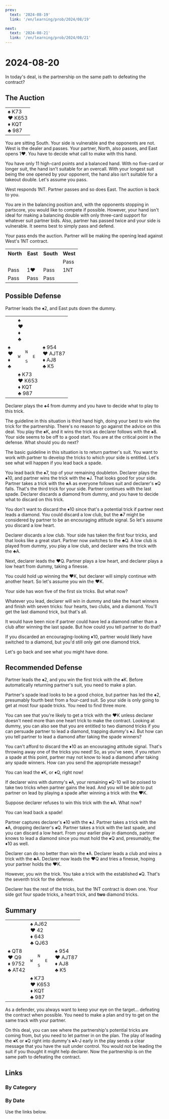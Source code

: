 ```yaml
---
prev:
  text: '2024-08-19'
  link: '/en/learning/prob/2024/08/19'

next:
  text: '2024-08-21'
  link: '/en/learning/prob/2024/08/21'
---
```


# 2024-08-20

In today's deal, is the partnership on the same path to defeating the contract?

<Badge type="tip" text="Defense"/>

## The Auction

<table class="hand">
	<tr>
		<td>♠ K73<br>♥ K653<br>♦ KQT<br>♣ 987</td>
	</tr>
</table>

You are sitting South. Your side is vulnerable and the opponents are not. West is the dealer and passes. Your partner, North, also passes, and East opens 1♥. You have to decide what call to make with this hand.

You have only 11 high-card points and a balanced hand. With no five-card or longer suit, the hand isn't suitable for an overcall. With your longest suit being the one opened by your opponent, the hand also isn't suitable for a takeout double. Let's assume you pass.

West responds 1NT. Partner passes and so does East. The auction is back to you.

You are in the balancing position and, with the opponents stopping in partscore, you would like to compete if possible. However, your hand isn't ideal for making a balancing double with only three-card support for whatever suit partner bids. Also, partner has passed twice and your side is vulnerable. It seems best to simply pass and defend.

Your pass ends the auction. Partner will be making the opening lead against West's 1NT contract.

<table class="auction">
	<tr>
		<th>North</th>
		<th>East</th>
		<th>South</th>
		<th>West</th>
	</tr>
	<tr>
		<td></td>
		<td></td>
		<td></td>
		<td>Pass</td>
	</tr>
	<tr>
		<td>Pass</td>
		<td>1♥</td>
		<td>Pass</td>
		<td>1NT</td>
	</tr>
	<tr>
		<td>Pass</td>
		<td>Pass</td>
		<td>Pass</td>
		<td></td>
	</tr>
</table>

## Possible Defense

Partner leads the ♠2, and East puts down the dummy.

<table class="deal">
	<tr>
		<td></td>
		<td>♠ <br>♥ <br>♦ <br>♣ </td>
		<td></td>
	</tr>
	<tr>
		<td>♠ <br>♥ <br>♦ <br>♣ </td>
		<td><pre>   N<br>W     E<br>   S</pre></td>
		<td>♠ 954<br>♥ AJT87<br>♦ AJ8<br>♣ K5</td>
	</tr>
	<tr>
		<td></td>
		<td>♠ K73<br>♥ K653<br>♦ KQT<br>♣ 987</td>
		<td></td>
	</tr>
</table>

Declarer plays the ♠4 from dummy and you have to decide what to
play to this trick.

The guideline in this situation is third hand high, doing your best to win the trick for the partnership. There's no reason to go against the advice on this deal. You play the ♠K, and it wins the trick as declarer follows with the ♠8. Your side seems to be off to a good start. You are at the critical point in the defense. What should you do next?

The basic guideline in this situation is to return partner's suit. You want to work with partner to develop the tricks to which your side is entitled. Let's see what will happen if you lead back a spade.

You lead back the ♠7, top of your remaining doubleton. Declarer plays the ♠10, and partner wins the trick with the ♠J. That looks good for your side. Partner takes a trick with the ♠A as everyone follows suit and declarer's ♠Q falls. That's the third trick for your side. Partner continues with the last spade. Declarer discards a diamond from dummy, and you have to decide what to discard on this trick.

You don't want to discard the ♦10 since that's a potential trick if partner next leads a diamond. You could discard a low club, but the ♣7 might be considered by partner to be an encouraging attitude signal. So let's assume you discard a low heart.

Declarer discards a low club. Your side has taken the first four tricks, and that looks like a great start. Partner now switches to the ♣Q. A low club is played from dummy, you play a low club, and declarer wins the trick with the ♣A.

Next, declarer leads the ♥Q. Partner plays a low heart, and declarer plays a low heart from dummy, taking a finesse.

You could hold up winning the ♥K, but declarer will simply continue with another heart. So let's assume you win the ♥K.

Your side has won five of the first six tricks. But what now?

Whatever you lead, declarer will win in dummy and take the heart winners and finish with seven tricks: four hearts, two clubs, and a diamond. You'll get the last diamond trick, but that's all.

It would have been nice if partner could have led a diamond rather than a club after winning the last spade. But how could you tell partner to do that?

If you discarded an encouraging-looking ♦10, partner would likely have switched to a diamond, but you'd still only get one diamond trick.

Let's go back and see what you might have done.

## Recommended Defense

Partner leads the ♠2, and you win the first trick with the ♠K. Before automatically returning partner's suit, you need to make a plan.

Partner's spade lead looks to be a good choice, but partner has led the ♠2, presumably fourth best from a four-card suit. So your side is only going to get at most four spade tricks. You need to find three more.

You can see that you're likely to get a trick with the ♥K unless declarer doesn't need more than one heart trick to make the contract. Looking at dummy, you can also see that you are entitled to two diamond tricks if you can persuade partner to lead a diamond, trapping dummy's ♦J. But how can you tell partner to lead a diamond after taking the spade winners?

You can't afford to discard the ♦10 as an encouraging attitude signal. That's throwing away one of the tricks you need! So, as you've seen, if you return a spade at this point, partner may not know to lead a diamond after taking any spade winners. How can you send the appropriate message?

You can lead the ♦K, or ♦Q, right now!

If declarer wins with dummy's ♦A, your remaining ♦Q-10 will be poised to take two tricks when partner gains the lead. And you will be able to put partner on lead by playing a spade after winning a trick with the ♥K.

Suppose declarer refuses to win this trick with the ♦A. What now?

You can lead back a spade!

Partner captures declarer's ♠10 with the ♠J. Partner takes a trick with the ♠A, dropping declarer's ♠Q. Partner takes a trick with the last spade, and you can discard a low heart. From your earlier play in diamonds, partner knows to lead a diamond since you must hold the ♦Q and, presumably, the ♦10 as well.

Declarer can do no better than win the ♦A. Declarer leads a club and wins a trick with the ♣A. Declarer now leads the ♥Q and tries a finesse, hoping your partner holds the ♥K. 

However, you win the trick. You take a trick with the established ♦Q. That's the seventh trick for the defense.

Declarer has the rest of the tricks, but the 1NT contract is down one. Your side got four spade tricks, a heart trick, and **two** diamond tricks.

## Summary

<table class="deal">
	<tr>
		<td></td>
		<td>♠ AJ62<br>♥ 42<br>♦ 643<br>♣ QJ63</td>
		<td></td>
	</tr>
	<tr>
		<td>♠ QT8<br>♥ Q9<br>♦ 9752<br>♣ AT42</td>
		<td><pre>   N<br>W     E<br>   S</pre></td>
		<td>♠ 954<br>♥ AJT87<br>♦ AJ8<br>♣ K5</td>
	</tr>
	<tr>
		<td></td>
		<td>♠ K73<br>♥ K653<br>♦ KQT<br>♣ 987</td>
		<td></td>
	</tr>
</table>

As a defender, you always want to keep your eye on the target... defeating the contract when possible. You need to make a plan and try to get on the same track with your partner.

On this deal, you can see where the partnership's potential tricks are coming from, but you need to let partner in on the plan. The play of leading the ♦K or ♦Q right into dummy's ♦A-J early in the play sends a clear message that you have the suit under control. You would not be leading the suit if you thought it might help declarer. Now the partnership is on the same path to defeating the contract.

## Links

[<Badge type="tip" text="Go to Practice"/>](/en/practice/prob/2024/08/20)

### By Category

[<Badge type="tip" text="<--"/>](/en/learning/prob/2024/08/17)
[<Badge type="tip" text="Calendar"/>](/en/learning/calendar/2024/08)
[<Badge type="tip" text="-->"/>](/en/learning/prob/2024/08/27)

### By Date

Use the links below.